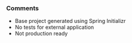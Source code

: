 ### Comments

* Base project generated using Spring Initializr
* No tests for external application
* Not production ready


